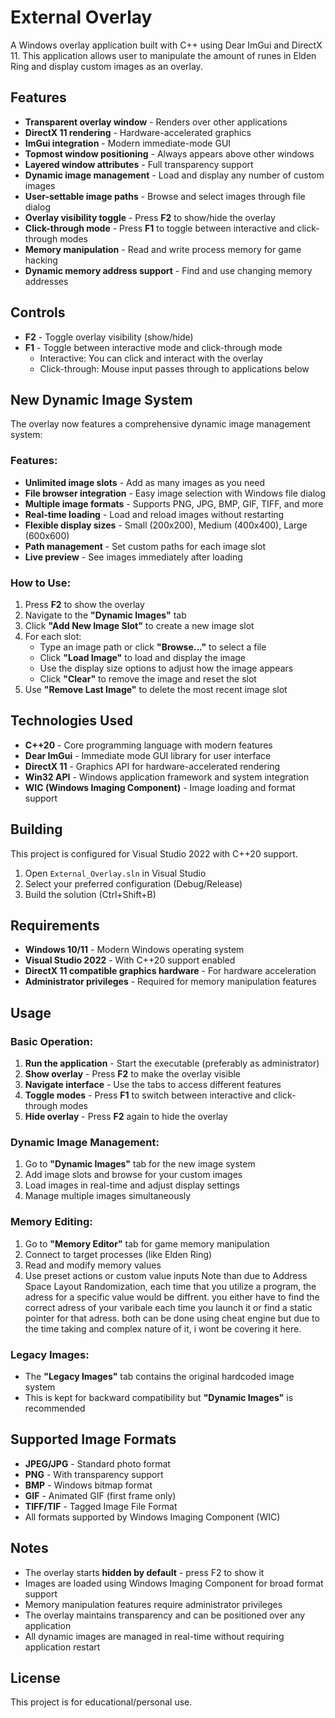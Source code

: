 # External Overlay

A Windows overlay application built with C++ using Dear ImGui and DirectX 11.
This application allows user to manipulate the amount of runes in Elden Ring and display custom images as an overlay.

## Features

- **Transparent overlay window** - Renders over other applications
- **DirectX 11 rendering** - Hardware-accelerated graphics
- **ImGui integration** - Modern immediate-mode GUI
- **Topmost window positioning** - Always appears above other windows
- **Layered window attributes** - Full transparency support
- **Dynamic image management** - Load and display any number of custom images
- **User-settable image paths** - Browse and select images through file dialog
- **Overlay visibility toggle** - Press **F2** to show/hide the overlay
- **Click-through mode** - Press **F1** to toggle between interactive and click-through modes
- **Memory manipulation** - Read and write process memory for game hacking
- **Dynamic memory address support** - Find and use changing memory addresses

## Controls

- **F2** - Toggle overlay visibility (show/hide)
- **F1** - Toggle between interactive mode and click-through mode
  - Interactive: You can click and interact with the overlay
  - Click-through: Mouse input passes through to applications below

## New Dynamic Image System

The overlay now features a comprehensive dynamic image management system:

### Features:
- **Unlimited image slots** - Add as many images as you need
- **File browser integration** - Easy image selection with Windows file dialog
- **Multiple image formats** - Supports PNG, JPG, BMP, GIF, TIFF, and more
- **Real-time loading** - Load and reload images without restarting
- **Flexible display sizes** - Small (200x200), Medium (400x400), Large (600x600)
- **Path management** - Set custom paths for each image slot
- **Live preview** - See images immediately after loading

### How to Use:
1. Press **F2** to show the overlay
2. Navigate to the **"Dynamic Images"** tab
3. Click **"Add New Image Slot"** to create a new image slot
4. For each slot:
   - Type an image path or click **"Browse..."** to select a file
   - Click **"Load Image"** to load and display the image
   - Use the display size options to adjust how the image appears
   - Click **"Clear"** to remove the image and reset the slot
5. Use **"Remove Last Image"** to delete the most recent image slot

## Technologies Used

- **C++20** - Core programming language with modern features
- **Dear ImGui** - Immediate mode GUI library for user interface
- **DirectX 11** - Graphics API for hardware-accelerated rendering
- **Win32 API** - Windows application framework and system integration
- **WIC (Windows Imaging Component)** - Image loading and format support

## Building

This project is configured for Visual Studio 2022 with C++20 support.

1. Open `External_Overlay.sln` in Visual Studio
2. Select your preferred configuration (Debug/Release)
3. Build the solution (Ctrl+Shift+B)

## Requirements

- **Windows 10/11** - Modern Windows operating system
- **Visual Studio 2022** - With C++20 support enabled
- **DirectX 11 compatible graphics hardware** - For hardware acceleration
- **Administrator privileges** - Required for memory manipulation features

## Usage

### Basic Operation:
1. **Run the application** - Start the executable (preferably as administrator)
2. **Show overlay** - Press **F2** to make the overlay visible
3. **Navigate interface** - Use the tabs to access different features
4. **Toggle modes** - Press **F1** to switch between interactive and click-through modes
5. **Hide overlay** - Press **F2** again to hide the overlay

### Dynamic Image Management:
1. Go to **"Dynamic Images"** tab for the new image system
2. Add image slots and browse for your custom images
3. Load images in real-time and adjust display settings
4. Manage multiple images simultaneously

### Memory Editing:
1. Go to **"Memory Editor"** tab for game memory manipulation
2. Connect to target processes (like Elden Ring)
3. Read and modify memory values
4. Use preset actions or custom value inputs
Note than due to Address Space Layout Randomization, each time that you utilize a program, the adress for a specific value would be diffrent.
you either have to find the correct adress of your varibale each time you launch it or find a static pointer for that adress.
both can be done using cheat engine but due to the time taking and complex nature of it, i wont be covering it here.

### Legacy Images:
- The **"Legacy Images"** tab contains the original hardcoded image system
- This is kept for backward compatibility but **"Dynamic Images"** is recommended

## Supported Image Formats

- **JPEG/JPG** - Standard photo format
- **PNG** - With transparency support  
- **BMP** - Windows bitmap format
- **GIF** - Animated GIF (first frame only)
- **TIFF/TIF** - Tagged Image File Format
- All formats supported by Windows Imaging Component (WIC)

## Notes

- The overlay starts **hidden by default** - press F2 to show it
- Images are loaded using Windows Imaging Component for broad format support
- Memory manipulation features require administrator privileges
- The overlay maintains transparency and can be positioned over any application
- All dynamic images are managed in real-time without requiring application restart

## License

This project is for educational/personal use.
